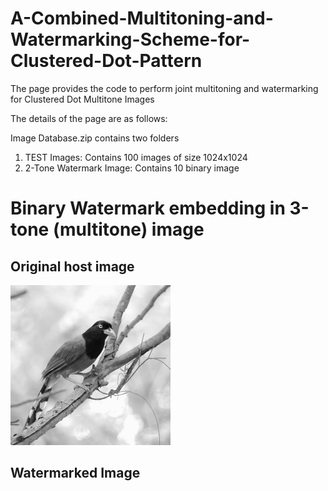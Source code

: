 # A-Combined-Multitoning-and-Watermarking-Scheme-for-Clustered-Dot-Pattern


The page provides the code to perform joint multitoning and watermarking for Clustered Dot Multitone Images

The details of the page are as follows:

Image Database.zip contains two folders

1) TEST Images: Contains 100 images of size 1024x1024
2) 2-Tone Watermark Image: Contains 10 binary image 
 

# Binary Watermark embedding in 3-tone (multitone) image

## Original host image

<img src="2-Tone/1 (94).JPEG" class="img-responsive" alt="" width="256" height="256"> </div>

## Watermarked Image





 
 
 
 
